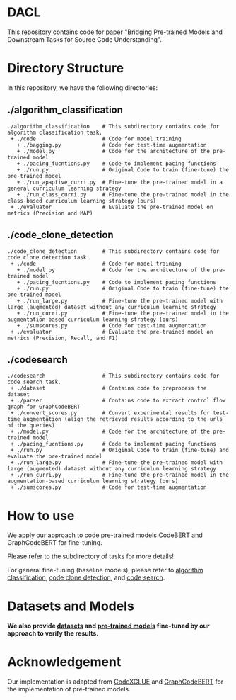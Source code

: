 # DACL

This repository contains code for paper "Bridging Pre-trained Models and Downstream Tasks for Source Code Understanding".
# Directory Structure
In this repository, we have the following directories:

## ./algorithm_classification


```
./algorithm_classification    # This subdirectory contains code for algorithm classification task.
 + ./code                     # Code for model training
   + ./bagging.py             # Code for test-time augmentation
   + ./model.py               # Code for the architecture of the pre-trained model
   + ./pacing_fucntions.py    # Code to implement pacing functions
   + ./run.py                 # Original Code to train (fine-tune) the pre-trained model
   + ./run_apaptive_curri.py  # Fine-tune the pre-trained model in a general curriculum learning strategy
   + ./run_class_curri.py     # Fine-tune the pre-trained model in the class-based curriculum learning strategy (ours)
 + ./evaluator                # Evaluate the pre-trained model on metrics (Precision and MAP)
```

## ./code_clone_detection


```
./code_clone_detection        # This subdirectory contains code for code clone detection task.
 + ./code                     # Code for model training
   + ./model.py               # Code for the architecture of the pre-trained model
   + ./pacing_fucntions.py    # Code to implement pacing functions
   + ./run.py                 # Original Code to train (fine-tune) the pre-trained model
   + ./run_large.py           # Fine-tune the pre-trained model with large (augmented) dataset without any curriculum learning strategy
   + ./run_curri.py           # Fine-tune the pre-trained model in the augmentation-based curriculum learning strategy (ours)
   + ./sumscores.py           # Code for test-time augmentation
 + ./evaluator                # Evaluate the pre-trained model on metrics (Precision, Recall, and F1)
```

## ./codesearch


```
./codesearch                  # This subdirectory contains code for code search task.
 + ./dataset                  # Contains code to preprocess the dataset
 + ./parser                   # Contains code to extract control flow graph for GraphCodeBERT
 + ./convert_scores.py        # Convert experimental results for test-time augmentation (align the retrieved results according to the urls of the queries)
 + ./model.py                 # Code for the architecture of the pre-trained model
 + ./pacing_fucntions.py      # Code to implement pacing functions
 + ./run.py                   # Original Code to train (fine-tune) and evaluate the pre-trained model
 + ./run_large.py             # Fine-tune the pre-trained model with large (augmented) dataset without any curriculum learning strategy
 + ./run_curri.py             # Fine-tune the pre-trained model in the augmentation-based curriculum learning strategy (ours)
 + ./sumscores.py             # Code for test-time augmentation
```

# How to use
We apply our approach to code pre-trained models CodeBERT and GraphCodeBERT for fine-tuning. 
  
  Please refer to the subdirectory of tasks for more details!


For general fine-tuning (baseline models), please refer to [algorithm classification](https://github.com/microsoft/CodeXGLUE/tree/main/Code-Code/Clone-detection-POJ-104), [code clone detection](https://github.com/microsoft/CodeXGLUE/tree/main/Code-Code/Clone-detection-BigCloneBench), and [code search](https://github.com/microsoft/CodeBERT/tree/master/GraphCodeBERT/codesearch).

# Datasets and Models 
**We also provide [datasets](https://zenodo.org/record/5376257#.YTC3oI4zZsY) and [pre-trained models](https://zenodo.org/record/5414294#.YTIb64gzY2w) fine-tuned by our approach to verify the results.**

# Acknowledgement
Our implementation is adapted from [CodeXGLUE](https://github.com/microsoft/CodeXGLUE) and [GraphCodeBERT](https://github.com/microsoft/CodeBERT/tree/master/GraphCodeBERT/codesearch) for the implementation of pre-trained models.
